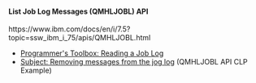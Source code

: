 <h4>List Job Log Messages (QMHLJOBL) API</h4>
https://www.ibm.com/docs/en/i/7.5?topic=ssw_ibm_i_75/apis/QMHLJOBL.html
<ul>
  <li><a href="https://www.mcpressonline.com/programming-other/general/programmers-toolbox-reading-a-job-log">Programmer's Toolbox: Reading a Job Log</a></li>
  <li><a href="https://archive.midrange.com/midrange-l/199810/msg00146.html">Subject: Removing messages from the jog log</a> (QMHLJOBL API CLP Example)</li>
</ul>
